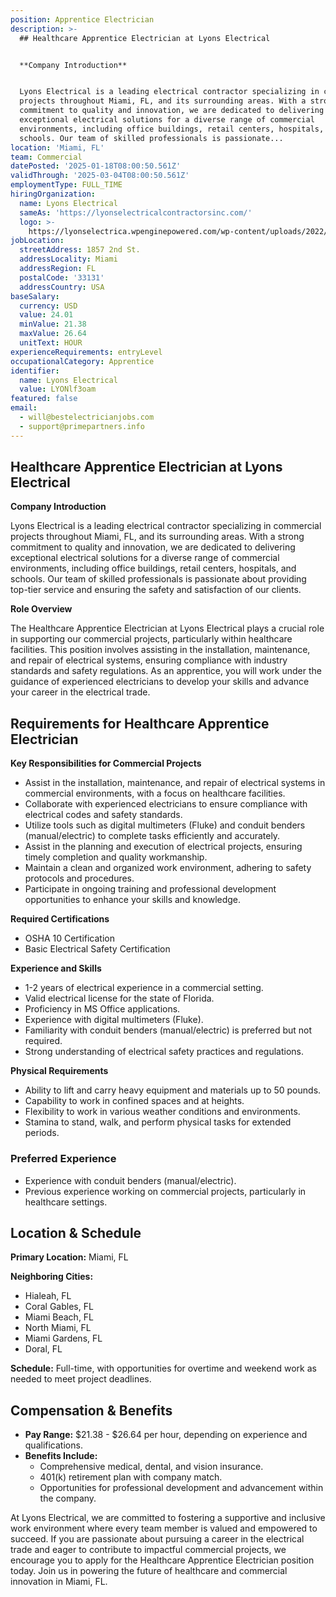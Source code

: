 ```yaml
---
position: Apprentice Electrician
description: >-
  ## Healthcare Apprentice Electrician at Lyons Electrical


  **Company Introduction**


  Lyons Electrical is a leading electrical contractor specializing in commercial
  projects throughout Miami, FL, and its surrounding areas. With a strong
  commitment to quality and innovation, we are dedicated to delivering
  exceptional electrical solutions for a diverse range of commercial
  environments, including office buildings, retail centers, hospitals, and
  schools. Our team of skilled professionals is passionate...
location: 'Miami, FL'
team: Commercial
datePosted: '2025-01-18T08:00:50.561Z'
validThrough: '2025-03-04T08:00:50.561Z'
employmentType: FULL_TIME
hiringOrganization:
  name: Lyons Electrical
  sameAs: 'https://lyonselectricalcontractorsinc.com/'
  logo: >-
    https://lyonselectrica.wpenginepowered.com/wp-content/uploads/2022/10/cropped-IMG_1061.jpg
jobLocation:
  streetAddress: 1857 2nd St.
  addressLocality: Miami
  addressRegion: FL
  postalCode: '33131'
  addressCountry: USA
baseSalary:
  currency: USD
  value: 24.01
  minValue: 21.38
  maxValue: 26.64
  unitText: HOUR
experienceRequirements: entryLevel
occupationalCategory: Apprentice
identifier:
  name: Lyons Electrical
  value: LYONlf3oam
featured: false
email:
  - will@bestelectricianjobs.com
  - support@primepartners.info
---
```




## Healthcare Apprentice Electrician at Lyons Electrical

**Company Introduction**

Lyons Electrical is a leading electrical contractor specializing in commercial projects throughout Miami, FL, and its surrounding areas. With a strong commitment to quality and innovation, we are dedicated to delivering exceptional electrical solutions for a diverse range of commercial environments, including office buildings, retail centers, hospitals, and schools. Our team of skilled professionals is passionate about providing top-tier service and ensuring the safety and satisfaction of our clients.

**Role Overview**

The Healthcare Apprentice Electrician at Lyons Electrical plays a crucial role in supporting our commercial projects, particularly within healthcare facilities. This position involves assisting in the installation, maintenance, and repair of electrical systems, ensuring compliance with industry standards and safety regulations. As an apprentice, you will work under the guidance of experienced electricians to develop your skills and advance your career in the electrical trade.

## Requirements for Healthcare Apprentice Electrician

**Key Responsibilities for Commercial Projects**

- Assist in the installation, maintenance, and repair of electrical systems in commercial environments, with a focus on healthcare facilities.
- Collaborate with experienced electricians to ensure compliance with electrical codes and safety standards.
- Utilize tools such as digital multimeters (Fluke) and conduit benders (manual/electric) to complete tasks efficiently and accurately.
- Assist in the planning and execution of electrical projects, ensuring timely completion and quality workmanship.
- Maintain a clean and organized work environment, adhering to safety protocols and procedures.
- Participate in ongoing training and professional development opportunities to enhance your skills and knowledge.

**Required Certifications**

- OSHA 10 Certification
- Basic Electrical Safety Certification

**Experience and Skills**

- 1-2 years of electrical experience in a commercial setting.
- Valid electrical license for the state of Florida.
- Proficiency in MS Office applications.
- Experience with digital multimeters (Fluke).
- Familiarity with conduit benders (manual/electric) is preferred but not required.
- Strong understanding of electrical safety practices and regulations.

**Physical Requirements**

- Ability to lift and carry heavy equipment and materials up to 50 pounds.
- Capability to work in confined spaces and at heights.
- Flexibility to work in various weather conditions and environments.
- Stamina to stand, walk, and perform physical tasks for extended periods.

### Preferred Experience

- Experience with conduit benders (manual/electric).
- Previous experience working on commercial projects, particularly in healthcare settings.

## Location & Schedule

**Primary Location:** Miami, FL

**Neighboring Cities:**

- Hialeah, FL
- Coral Gables, FL
- Miami Beach, FL
- North Miami, FL
- Miami Gardens, FL
- Doral, FL

**Schedule:** Full-time, with opportunities for overtime and weekend work as needed to meet project deadlines.

## Compensation & Benefits

- **Pay Range:** $21.38 - $26.64 per hour, depending on experience and qualifications.
- **Benefits Include:**
  - Comprehensive medical, dental, and vision insurance.
  - 401(k) retirement plan with company match.
  - Opportunities for professional development and advancement within the company.

At Lyons Electrical, we are committed to fostering a supportive and inclusive work environment where every team member is valued and empowered to succeed. If you are passionate about pursuing a career in the electrical trade and eager to contribute to impactful commercial projects, we encourage you to apply for the Healthcare Apprentice Electrician position today. Join us in powering the future of healthcare and commercial innovation in Miami, FL.
